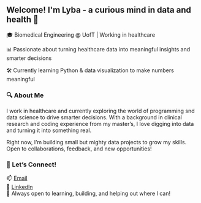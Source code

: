## Welcome! I'm Lyba - a curious mind in data and health 👋

🎓 Biomedical Engineering @ UofT | Working in healthcare

📊 Passionate about turning healthcare data into meaningful insights and smarter decisions

🛠️ Currently learning Python & data visualization to make numbers meaningful

### 🔍 About Me
I work in healthcare and currently exploring the world of programming snd data science to drive smarter decisions. With a background in clinical research and coding experience from my master’s, I love digging into data and turning it into something real. 

Right now, I’m building small but mighty data projects to grow my skills. Open to collaborations, feedback, and new opportunities!


### 🤝 Let’s Connect!

📫 [Email](mailto:lyba.sheraz@mail.utoronto.ca)  
🔗 [LinkedIn](https://www.linkedin.com/in/lyba-sheraz-3a96791a9)  
🧠 Always open to learning, building, and helping out where I can!
